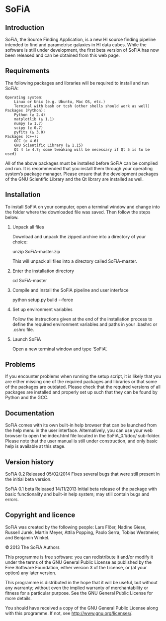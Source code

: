 SoFiA
=====

Introduction
------------

SoFiA, the Source Finding Application, is a new HI source finding pipeline 
intended to find and parametrise galaxies in HI data cubes. While the 
software is still under development, the first beta version of SoFiA has 
now been released and can be obtained from this web page. 


Requirements
------------

The following packages and libraries will be required to install and run 
SoFiA:

    Operating system:
        Linux or Unix (e.g. Ubuntu, Mac OS, etc.)
        Terminal with bash or tcsh (other shells should work as well)
    Packages (Python):
        Python (≥ 2.4)
        matplotlib (≥ 1.1)
        numpy (≥ 1.7)
        scipy (≥ 0.7)
        pyfits (≥ 3.0)
    Packages (C++):
        GCC (≥ 4.6)
        GNU Scientific Library (≥ 1.15)
        Qt 4 (≥ 4.7; some tweaking will be necessary if Qt 5 is to be used)

All of the above packages must be installed before SoFiA can be compiled and 
run. It is recommended that you install them through your operating system’s 
package manager. Please ensure that the development packages of the GNU 
Scientific Library and the Qt library are installed as well.


Installation
------------

To install SoFiA on your computer, open a terminal window and change into the 
folder where the downloaded file was saved. Then follow the steps below.

1. Unpack all files

   Download and unpack the zipped archive into a directory of your choice:

    unzip SoFiA-master.zip

   This will unpack all files into a directory called SoFiA-master.

2. Enter the installation directory

    cd SoFiA-master

3. Compile and install the SoFiA pipeline and user interface

    python setup.py build --force

4. Set up environment variables

    Follow the instructions given at the end of the installation process to 
    define the required environment variables and paths in your .bashrc or 
    .cshrc file.

5. Launch SoFiA

    Open a new terminal window and type ‘SoFiA’.


Problems
--------

If you encounter problems when running the setup script, it is likely 
that you are either missing one of the required packages and libraries or 
that some of the packages are outdated. Please check that the required 
versions of all packages are installed and properly set up such that they 
can be found by Python and the GCC.


Documentation
-------------

SoFiA comes with its own built-in help browser that can be launched from 
the help menu in the user interface. Alternatively, you can use your web 
browser to open the index.html file located in the SoFiA_0.1/doc/ 
sub-folder. Please note that the user manual is still under construction, 
and only basic help is available at this stage.


Version history
---------------

SoFiA 0.2
  Released 05/02/2014
  Fixes several bugs that were still present in the initial beta version.

SoFiA 0.1 beta
  Released 14/11/2013
  Initial beta release of the package with basic functionality and built-in 
  help system; may still contain bugs and errors.


Copyright and licence
---------------------

SoFiA was created by the following people: Lars Flöer, Nadine Giese, Russell 
Jurek, Martin Meyer, Attila Popping, Paolo Serra, Tobias Westmeier, and 
Benjamin Winkel.

© 2013 The SoFiA Authors

This programme is free software: you can redistribute it and/or modify it 
under the terms of the GNU General Public License as published by the Free 
Software Foundation, either version 3 of the License, or (at your option) any 
later version.

This programme is distributed in the hope that it will be useful, but without 
any warranty; without even the implied warranty of merchantability or fitness 
for a particular purpose. See the GNU General Public License for more details.

You should have received a copy of the GNU General Public License along with 
this programme. If not, see http://www.gnu.org/licenses/.
